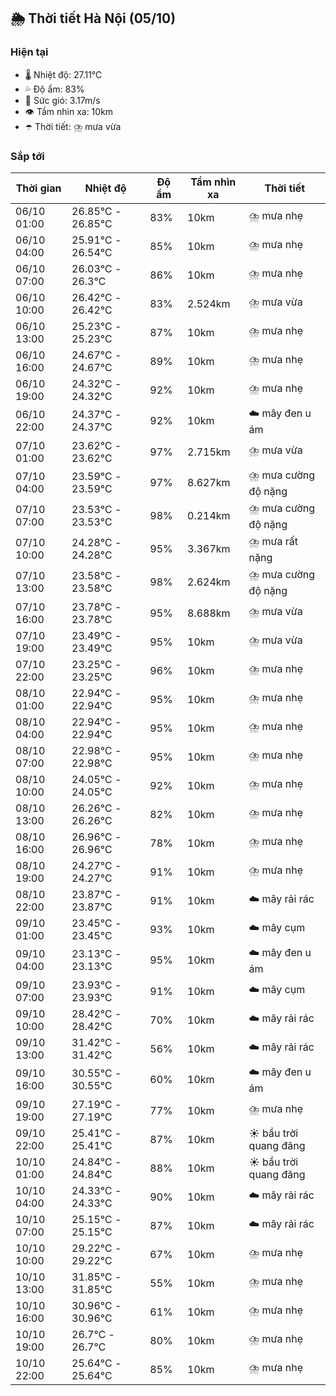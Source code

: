 ## 🌦️ Thời tiết Hà Nội (05/10)

### Hiện tại

- 🌡️ Nhiệt độ: 27.11℃
- 💦 Độ ẩm: 83%
- 💨 Sức gió: 3.17m/s
- 👁️ Tầm nhìn xa: 10km
- ☂️ Thời tiết: ⛈️ mưa vừa

### Sắp tới

| Thời gian | Nhiệt độ | Độ ẩm | Tầm nhìn xa | Thời tiết |
| --- | --- | --- | --- | --- |
| 06/10 01:00 | 26.85℃ - 26.85℃ | 83% | 10km | ⛈️ mưa nhẹ |
| 06/10 04:00 | 25.91℃ - 26.54℃ | 85% | 10km | ⛈️ mưa nhẹ |
| 06/10 07:00 | 26.03℃ - 26.3℃ | 86% | 10km | ⛈️ mưa nhẹ |
| 06/10 10:00 | 26.42℃ - 26.42℃ | 83% | 2.524km | ⛈️ mưa vừa |
| 06/10 13:00 | 25.23℃ - 25.23℃ | 87% | 10km | ⛈️ mưa nhẹ |
| 06/10 16:00 | 24.67℃ - 24.67℃ | 89% | 10km | ⛈️ mưa nhẹ |
| 06/10 19:00 | 24.32℃ - 24.32℃ | 92% | 10km | ⛈️ mưa nhẹ |
| 06/10 22:00 | 24.37℃ - 24.37℃ | 92% | 10km | ☁️ mây đen u ám |
| 07/10 01:00 | 23.62℃ - 23.62℃ | 97% | 2.715km | ⛈️ mưa vừa |
| 07/10 04:00 | 23.59℃ - 23.59℃ | 97% | 8.627km | ⛈️ mưa cường độ nặng |
| 07/10 07:00 | 23.53℃ - 23.53℃ | 98% | 0.214km | ⛈️ mưa cường độ nặng |
| 07/10 10:00 | 24.28℃ - 24.28℃ | 95% | 3.367km | ⛈️ mưa rất nặng |
| 07/10 13:00 | 23.58℃ - 23.58℃ | 98% | 2.624km | ⛈️ mưa cường độ nặng |
| 07/10 16:00 | 23.78℃ - 23.78℃ | 95% | 8.688km | ⛈️ mưa vừa |
| 07/10 19:00 | 23.49℃ - 23.49℃ | 95% | 10km | ⛈️ mưa vừa |
| 07/10 22:00 | 23.25℃ - 23.25℃ | 96% | 10km | ⛈️ mưa nhẹ |
| 08/10 01:00 | 22.94℃ - 22.94℃ | 95% | 10km | ⛈️ mưa nhẹ |
| 08/10 04:00 | 22.94℃ - 22.94℃ | 95% | 10km | ⛈️ mưa nhẹ |
| 08/10 07:00 | 22.98℃ - 22.98℃ | 95% | 10km | ⛈️ mưa nhẹ |
| 08/10 10:00 | 24.05℃ - 24.05℃ | 92% | 10km | ⛈️ mưa nhẹ |
| 08/10 13:00 | 26.26℃ - 26.26℃ | 82% | 10km | ⛈️ mưa nhẹ |
| 08/10 16:00 | 26.96℃ - 26.96℃ | 78% | 10km | ⛈️ mưa nhẹ |
| 08/10 19:00 | 24.27℃ - 24.27℃ | 91% | 10km | ⛈️ mưa nhẹ |
| 08/10 22:00 | 23.87℃ - 23.87℃ | 91% | 10km | ☁️ mây rải rác |
| 09/10 01:00 | 23.45℃ - 23.45℃ | 93% | 10km | ☁️ mây cụm |
| 09/10 04:00 | 23.13℃ - 23.13℃ | 95% | 10km | ☁️ mây đen u ám |
| 09/10 07:00 | 23.93℃ - 23.93℃ | 91% | 10km | ☁️ mây cụm |
| 09/10 10:00 | 28.42℃ - 28.42℃ | 70% | 10km | ☁️ mây rải rác |
| 09/10 13:00 | 31.42℃ - 31.42℃ | 56% | 10km | ☁️ mây rải rác |
| 09/10 16:00 | 30.55℃ - 30.55℃ | 60% | 10km | ☁️ mây đen u ám |
| 09/10 19:00 | 27.19℃ - 27.19℃ | 77% | 10km | ⛈️ mưa nhẹ |
| 09/10 22:00 | 25.41℃ - 25.41℃ | 87% | 10km | ☀️ bầu trời quang đãng |
| 10/10 01:00 | 24.84℃ - 24.84℃ | 88% | 10km | ☀️ bầu trời quang đãng |
| 10/10 04:00 | 24.33℃ - 24.33℃ | 90% | 10km | ☁️ mây rải rác |
| 10/10 07:00 | 25.15℃ - 25.15℃ | 87% | 10km | ☁️ mây rải rác |
| 10/10 10:00 | 29.22℃ - 29.22℃ | 67% | 10km | ⛈️ mưa nhẹ |
| 10/10 13:00 | 31.85℃ - 31.85℃ | 55% | 10km | ⛈️ mưa nhẹ |
| 10/10 16:00 | 30.96℃ - 30.96℃ | 61% | 10km | ⛈️ mưa nhẹ |
| 10/10 19:00 | 26.7℃ - 26.7℃ | 80% | 10km | ⛈️ mưa nhẹ |
| 10/10 22:00 | 25.64℃ - 25.64℃ | 85% | 10km | ⛈️ mưa nhẹ |
